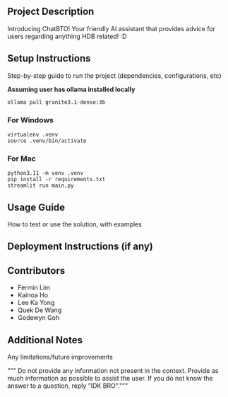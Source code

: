 ## Project Description
Introducing ChatBTO! Your friendly AI assistant that provides advice for users regarding anything HDB related! :D


## Setup Instructions

Step-by-step guide to run the project (dependencies, configurations, etc)

**Assuming user has ollama installed locally**

```
ollama pull granite3.1-dense:3b
```

### For Windows
```
virtualenv .venv
source .venv/bin/activate
```

### For Mac
```
python3.11 -m venv .venv
pip install -r requirements.txt
streamlit run main.py
```


## Usage Guide

How to test or use the solution, with examples


## Deployment Instructions (if any)


## Contributors

- Fermin Lim
- Kainoa Ho
- Lee Ka Yong
- Quek De Wang
- Godewyn Goh

## Additional Notes

Any limitations/future improvements

""" Do not provide any information not present in the context. Provide as much information as possible to assist the user. If you do not know the answer to a question, reply "IDK BRO"."""